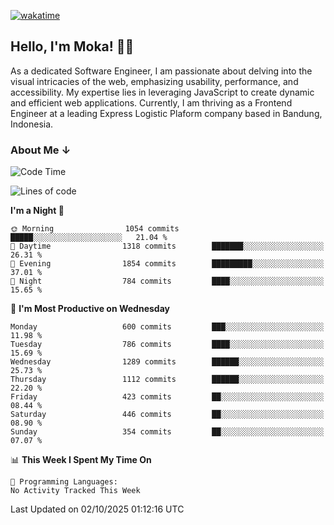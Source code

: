 [![wakatime](https://wakatime.com/badge/user/af9abd23-dba3-4dbe-973c-b045a9417a55.svg?style=social)](https://wakatime.com/@af9abd23-dba3-4dbe-973c-b045a9417a55)
## Hello, I'm Moka! 👋🏼


As a dedicated Software Engineer, I am passionate about delving into the visual intricacies of the web, emphasizing usability, performance, and accessibility. My expertise lies in leveraging JavaScript to create dynamic and efficient web applications. Currently, I am thriving as a Frontend Engineer at a leading Express Logistic Plaform company based in Bandung, Indonesia.

### About Me ↓

<!--START_SECTION:waka-->
![Code Time](http://img.shields.io/badge/Code%20Time-12%2C604%20hrs%205%20mins-blue)

![Lines of code](https://img.shields.io/badge/From%20Hello%20World%20I%27ve%20Written-10.9%20million%20lines%20of%20code-blue)

**I'm a Night 🦉** 

```text
🌞 Morning                1054 commits        █████░░░░░░░░░░░░░░░░░░░░   21.04 % 
🌆 Daytime                1318 commits        ███████░░░░░░░░░░░░░░░░░░   26.31 % 
🌃 Evening                1854 commits        █████████░░░░░░░░░░░░░░░░   37.01 % 
🌙 Night                  784 commits         ████░░░░░░░░░░░░░░░░░░░░░   15.65 % 
```
📅 **I'm Most Productive on Wednesday** 

```text
Monday                   600 commits         ███░░░░░░░░░░░░░░░░░░░░░░   11.98 % 
Tuesday                  786 commits         ████░░░░░░░░░░░░░░░░░░░░░   15.69 % 
Wednesday                1289 commits        ██████░░░░░░░░░░░░░░░░░░░   25.73 % 
Thursday                 1112 commits        ██████░░░░░░░░░░░░░░░░░░░   22.20 % 
Friday                   423 commits         ██░░░░░░░░░░░░░░░░░░░░░░░   08.44 % 
Saturday                 446 commits         ██░░░░░░░░░░░░░░░░░░░░░░░   08.90 % 
Sunday                   354 commits         ██░░░░░░░░░░░░░░░░░░░░░░░   07.07 % 
```


📊 **This Week I Spent My Time On** 

```text
💬 Programming Languages: 
No Activity Tracked This Week
```


 Last Updated on 02/10/2025 01:12:16 UTC
<!--END_SECTION:waka-->
